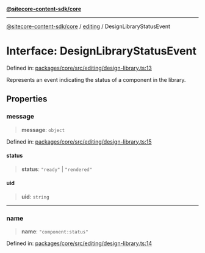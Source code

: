 [**@sitecore-content-sdk/core**](../../README.md)

***

[@sitecore-content-sdk/core](../../README.md) / [editing](../README.md) / DesignLibraryStatusEvent

# Interface: DesignLibraryStatusEvent

Defined in: [packages/core/src/editing/design-library.ts:13](https://github.com/Sitecore/content-sdk/blob/5647269998b9306151914ae421806dad763f924a/packages/core/src/editing/design-library.ts#L13)

Represents an event indicating the status of a component in the library.

## Properties

### message

> **message**: `object`

Defined in: [packages/core/src/editing/design-library.ts:15](https://github.com/Sitecore/content-sdk/blob/5647269998b9306151914ae421806dad763f924a/packages/core/src/editing/design-library.ts#L15)

#### status

> **status**: `"ready"` \| `"rendered"`

#### uid

> **uid**: `string`

***

### name

> **name**: `"component:status"`

Defined in: [packages/core/src/editing/design-library.ts:14](https://github.com/Sitecore/content-sdk/blob/5647269998b9306151914ae421806dad763f924a/packages/core/src/editing/design-library.ts#L14)
